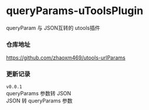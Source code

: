 # queryParams-uToolsPlugin 

queryParam 与 JSON互转的 utools插件

### 仓库地址

https://github.com/zhaoxm469/utools-urlParams

### 更新记录

`v0.0.1`  
queryParams 参数转 JSON   
JSON 转 queryParams 参数
